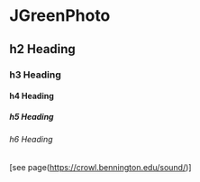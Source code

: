 # JGreenPhoto
## h2 Heading
### h3 Heading
#### h4 Heading
##### h5 Heading
###### h6 Heading

[see page(https://crowl.bennington.edu/sound/)]
